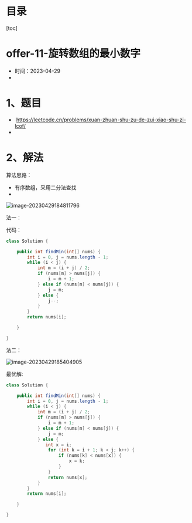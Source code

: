 # 目录

[toc]

# offer-11-旋转数组的最小数字

- 时间：2023-04-29
- 



# 1、题目

- ​	https://leetcode.cn/problems/xuan-zhuan-shu-zu-de-zui-xiao-shu-zi-lcof/
- 



# 2、解法

算法思路：

- 有序数组，采用二分法查找
- 

![image-20230429184811796](https://2021-joker.oss-cn-shanghai.aliyuncs.com/java_img/image-20230429184811796.png)



法一：

代码：

```java
class Solution {

    public int findMin(int[] nums) {
        int i = 0, j = nums.length - 1;
        while (i < j) {
            int m = (i + j) / 2;
            if (nums[m] > nums[j]) {
                i = m + 1;
            } else if (nums[m] < nums[j]) {
                j = m;
            } else {
                j--;
            }
        }
        return nums[i];

    }

}
```



法二：

![image-20230429185404905](https://2021-joker.oss-cn-shanghai.aliyuncs.com/java_img/image-20230429185404905.png)

最优解:

```java
class Solution {

    public int findMin(int[] nums) {
        int i = 0, j = nums.length - 1;
        while (i < j) {
            int m = (i + j) / 2;
            if (nums[m] > nums[j]) {
                i = m + 1;
            } else if (nums[m] < nums[j]) {
                j = m;
            } else {
               int x = i;
                for (int k = i + 1; k < j; k++) {
                    if (nums[k] < nums[x]) {
                        x = k;
                    }
                }
                return nums[x];
            }
        }
        return nums[i];

    }

}

```

